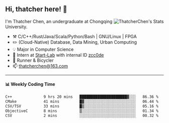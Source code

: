 ## Hi, thatcher here! :wave:

<img align="right" src="https://github-readme-stats.vercel.app/api?username=thatcherchen&title_color=333&text_color=777" alt="ThatcherChen's Stats" >

I'm Thatcher Chen, an undergraduate at Chongqing University.

- :hammer_and_pick:  C/C++/Rust/Java/Scala/Python/Bash | GNU/Linux | FPGA
- :pencil2:  (Cloud-Native) Database, Data Mining, Urban Computing
- :bulb:   Major in Computer Science
- :telescope:  Intern at [Start-Lab](https://github.com/Spatio-Temporal-Lab) with internal ID [zcc0de](https://github.com/zcc0de)
- :seedling:  Runner & Bicycler
- :mailbox: thatcherchen@163.com

---

#### :bar_chart: Weekly Coding Time

<!--START_SECTION:waka-->

```txt
C++              9 hrs 20 mins   █████████████████████▓░░░   86.36 %
CMake            41 mins         █▓░░░░░░░░░░░░░░░░░░░░░░░   06.44 %
CSV/TSV          33 mins         █▒░░░░░░░░░░░░░░░░░░░░░░░   05.16 %
ObjectiveC       8 mins          ▒░░░░░░░░░░░░░░░░░░░░░░░░   01.34 %
CSV              2 mins          ░░░░░░░░░░░░░░░░░░░░░░░░░   00.32 %
```

<!--END_SECTION:waka-->
